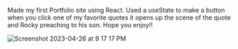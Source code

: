 Made my first Portfolio site using React. Used a useState to make a button when you click one of my favorite quotes it opens up the scene of the quote and Rocky preaching to his son. Hope you enjoy!!

![Screenshot 2023-04-26 at 9 17 17 PM](https://user-images.githubusercontent.com/128378594/234735261-bd067acb-e32a-4116-a368-067941e1dca4.png)
